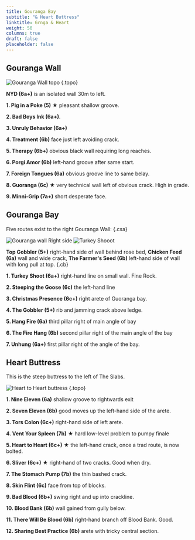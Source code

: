 ```yaml
---
title: Gouranga Bay
subtitle: "& Heart Buttress"
linktitle: Grnga & Heart
weight: 50
columns: true
draft: false
placeholder: false
---
```


## Gouranga Wall

![Gouranga Wall topo](/img/peak/stoney/horseshoe-quarry-gouranga-wall.jpg)
{.topo}

**NYD (6a+)** is an isolated wall 30m to left.

**1. Pig in a Poke (5)** &starf; pleasant shallow groove.

**2. Bad Boys Ink (6a+)**.

**3. Unruly Behavior (6a+)**

**4. Treatment (6b)** face just left avoiding crack.

**5. Therapy (6b+)** obvious black wall requiring long reaches.

**6. Porgi Amor (6b)** left-hand groove after same start.

**7. Foreign Tongues (6a)** obvious groove line to same belay.

**8. Guoranga (6c)** &starf; very technical wall left of obvious crack. High in grade.

**9. Minni-Grip (7a+)** short desperate face.




## Gouranga Bay

Five routes exist to the right Gouranga Wall:
{.csa}

![Gouranga wall Right side](/img/peak/stoney/Gouranga-right-wall.jpg)
![Turkey Shooot](/img/peak/stoney/HQturkey.jpg)

<!-- {.topo} -->


**Top Gobbler (5+)** right-hand side of wall behind rose bed, **Chicken Feed (6a)** wall and wide crack, **The Farmer's Seed (6b)** left-hand side of wall with long pull at top.
{.cb}

**1. Turkey Shoot (6a+)** right-hand line on small wall. Fine Rock.

**2. Steeping the Goose (6c)** the left-hand line

**3. Christmas Presence (6c+)** right arete of Guoranga bay.

**4. The Gobbler (5+)** rib and jamming crack above ledge.

**5. Hang Fire (6a)** third pillar right of main angle of bay

**6. The Fire Hang (6b)** second pillar right of the main angle of the bay

**7. Unhung (6a+)** first pillar right of the angle of the bay.




## Heart Buttress

This is the steep buttress to the left of The Slabs.

![Heart to Heart buttress](/img/peak/stoney/Horseshoe-Heart-2.jpg)
{.topo}

**1. Nine Eleven (6a)** shallow groove to rightwards exit

**2. Seven Eleven (6b)** good moves up the left-hand side of the arete.

**3. Tors Colon (6c+)** right-hand side of left arete.

**4. Vent Your Spleen (7b)** &starf; hard low-level problem to pumpy finale

**5. Heart to Heart (6c+)** &starf; the left-hand crack, once a trad route, is now bolted.

**6. Sliver (6c+)** &starf; right-hand of two cracks. Good when dry.

**7. The Stomach Pump (7b)** the thin bashed crack.

**8. Skin Flint (6c)** face from top of blocks.

**9. Bad Blood (6b+)** swing right and up into crackline.

**10. Blood Bank (6b)** wall gained from gully below.

**11. There Will Be Blood (6b)** right-hand branch off Blood Bank. Good.

**12. Sharing Best Practice (6b)** arete with tricky central section.
